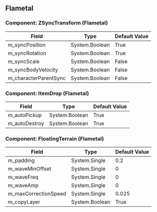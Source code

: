 ## Flametal

### Component: ZSyncTransform (Flametal)

|Field|Type|Default Value|
|---|---|---|
|m_syncPosition|System.Boolean|True|
|m_syncRotation|System.Boolean|True|
|m_syncScale|System.Boolean|False|
|m_syncBodyVelocity|System.Boolean|False|
|m_characterParentSync|System.Boolean|False|

### Component: ItemDrop (Flametal)

|Field|Type|Default Value|
|---|---|---|
|m_autoPickup|System.Boolean|True|
|m_autoDestroy|System.Boolean|True|

### Component: FloatingTerrain (Flametal)

|Field|Type|Default Value|
|---|---|---|
|m_padding|System.Single|0.2|
|m_waveMinOffset|System.Single|0|
|m_waveFreq|System.Single|0|
|m_waveAmp|System.Single|0|
|m_maxCorrectionSpeed|System.Single|0.025|
|m_copyLayer|System.Boolean|True|

